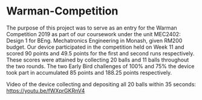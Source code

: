 # Warman-Competition

The purpose of this project was to serve as an entry for the Warman Competition 2019 as part of our coursework under the unit MEC2402: Design 1 for BEng. Mechatronics Engineering in Monash, given RM200 budget. Our device participated in the competition held on Week 11 and scored 90 points and 49.5 points for the first and second runs respectively. These scores were attained by collecting 20 balls and 11 balls throughout the two rounds. The two Early Bird challenges of 100% and 75% the device took part in accumulated 85 points and 188.25 points respectively.

Video of the device collecting and depositing all 20 balls within 35 seconds: https://youtu.be/fWXprGKRnV4

